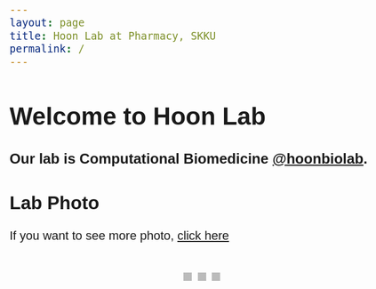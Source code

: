 ```yaml
---
layout: page
title: Hoon Lab at Pharmacy, SKKU
permalink: /
---
```


<link href="https://fonts.googleapis.com/css2?family=Noto+Sans:wght@700&display=swap" rel="stylesheet">

<style>
body {
    font-family: 'Noto Sans', sans-serif; font-size: 22px;
}
</style>

# Welcome to Hoon Lab

### Our lab is Computational Biomedicine [@hoonbiolab](https://twitter.com/hoonbiolab).


<meta name="viewport" content="width=device-width, initial-scale=1">

<style>
* {box-sizing: border-box;}
body {font-family: Verdana, sans-serif;}
.mySlides {display: none;}
img {vertical-align: middle;
}
/* Slideshow container */
.slideshow-container {
  max-width: 1000px;
  position: relative;
  margin: auto;
}
/* Caption text */
.text {
  color: #f2f2f2;
  font-size: 15px;
  padding: 8px 12px;
  position: absolute;
  bottom: 8px;
  width: 100%;
  text-align: center;
}
/* Number text (1/3 etc) */
.numbertext {
  color: #f2f2f2;
  font-size: 12px;
  padding: 8px 12px;
  position: absolute;
  top: 0;
}
/* The dots/bullets/indicators */
.dot {
  height: 15px;
  width: 15px;
  margin: 0 2px;
  background-color: #bbb;/Users/nam-yunju/hoonlab6.github.io/_data/metadata.yml
  border-radius: 50%;
  display: inline-block;
  transition: background-color 0.6s ease;
}
.active {
  background-color: #717171;
}
/* Fading animation */
.fade {
  -webkit-animation-name: fade;
  -webkit-animation-duration: 1.5s;
  animation-name: fade;
  animation-duration: 1.5s;
}
@-webkit-keyframes fade {
  from {opacity: .4} 
  to {opacity: 1}
}
@keyframes fade {
  from {opacity: .4} 
  to {opacity: 1}
}
/* On smaller screens, decrease text size */
@media only screen and (max-width: 300px) {
  .text {font-size: 11px}
}
</style>



<h2>Lab Photo</h2>
<p>If you want to see more photo, <a href="https://photos.google.com/u/0/share/AF1QipP5EpeeFRyzUYlB05eRdj0uSO-OLeG7xh4LmiYNmyp2ULNzuxmsR5TXkR3aWW_oKQ?key=WVVKUUhyZExyMndIcnVlNTBUekhjdDlkdThDcjJ3">click here</a></p>

<div class="slideshow-container">

<div class="mySlides fade">
  <div class="numbertext">1 / 3</div>
  <img src="{{site.url}}/assets/img/slideshow/photo1.png" style="width:100%">
</div>

<div class="mySlides fade">
  <div class="numbertext">2 / 3</div>
  <img src="{{site.url}}/assets/img/slideshow/photo2.png" style="width:100%">
</div>

<div class="mySlides fade">
  <div class="numbertext">3 / 3</div>
  <img src="{{site.url}}/assets/img/slideshow/photo3.png" style="width:100%">
</div>

</div>
<br>

<div style="text-align:center">
  <span class="dot"></span> 
  <span class="dot"></span> 
  <span class="dot"></span> 
</div>


































